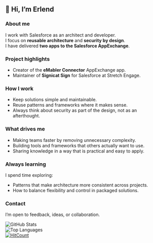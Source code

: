 ## 👋 Hi, I’m Erlend 

### About me
I work with Salesforce as an architect and developer.  
I focus on **reusable architecture** and **security by design**.  
I have delivered **two apps to the Salesforce AppExchange**.  

### Project highlights
- Creator of the **eMabler Connector** AppExchange app.  
- Maintainer of **Signicat Sign** for Salesforce at Stretch Engage.  

### How I work
- Keep solutions simple and maintainable.  
- Reuse patterns and frameworks where it makes sense.  
- Always think about security as part of the design, not as an afterthought.  

### What drives me
- Making teams faster by removing unnecessary complexity.  
- Building tools and frameworks that others actually want to use.  
- Sharing knowledge in a way that is practical and easy to apply.  

### Always learning
I spend time exploring:  
- Patterns that make architecture more consistent across projects.  
- How to balance flexibility and control in packaged solutions.  

### Contact
I’m open to feedback, ideas, or collaboration.  


![GitHub Stats](https://github-readme-stats.vercel.app/api?username=ehsky&count_private=true&show_icons=true&theme=tokyonight) \
![Top Languages](https://github-readme-stats.vercel.app/api/top-langs/?username=ehsky&layout=compact&theme=tokyonight) \
[![HitCount](http://hits.dwyl.com/ehsky/ehsky.svg?style=flat)](http://hits.dwyl.com/ehsky/ehsky)
